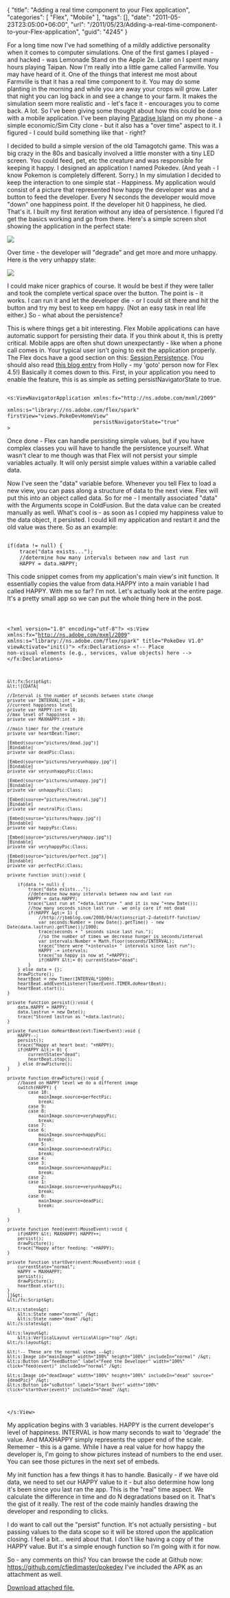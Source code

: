 {
	"title": "Adding a real time component to your Flex application",
	"categories": [
		"Flex",
		"Mobile"
	],
	"tags": [],
	"date": "2011-05-23T23:05:00+06:00",
	"url": "/2011/05/23/Adding-a-real-time-component-to-your-Flex-application",
	"guid": "4245"
}

For a long time now I've had something of a mildly addictive personality when it comes to computer simulations. One of the first games I played - and hacked - was Lemonade Stand on the Apple 2e. Later on I spent many hours playing Taipan. Now I'm really into a little game called Farmville. You may have heard of it. One of the things that interest me most about Farmville is that it has a real time component to it. You may do some planting in the morning and while you are away your crops will grow. Later that night you can log back in and see a change to your farm. It makes the simulation seem more realistic and - let's face it - encourages you to come back. A lot. So I've been giving some thought about how this could be done with a mobile application. I've been playing <a href="https://market.android.com/details?id=com.seventeenbullets.android.island&feature=search_result">Paradise Island</a> on my phone - a simple economic/Sim City clone - but it also has a "over time" aspect to it. I figured - I could build something like that - right?
<!--more-->
<p>

I decided to build a simple version of the old Tamagotchi game. This was a big crazy in the 80s and basically involved a little monster with a tiny LED screen. You could feed, pet, etc the creature and was responsible for keeping it happy. I designed an application I named Pokedev. (And yeah - I know Pokemon is completely different. Sorry.) In my simulation I decided to keep the interaction to one simple stat - Happiness. My application would consist of a picture that represented how happy the developer was and a button to feed the developer. Every N seconds the developer would move "down" one happiness point. If the developer hit 0 happiness, he died. That's it. I built my first iteration without any idea of persistence. I figured I'd get the basics working and go from there. Here's a simple screen shot showing the application in the perfect state:

<p>

<img src="http://www.raymondcamden.com/images/perfect.png" />

<p>

Over time - the developer will "degrade" and get more and more unhappy. Here is the very unhappy state:

<p>

<img src="http://www.coldfusionjedi.com/images/vu.png" />

<p>

I could make nicer graphics of course. It would be best if they were taller and took the complete vertical space over the button. The point is - it works. I can run it and let the developer die - or I could sit there and hit the button and try my best to keep em happy. (Not an easy task in real life either.) So - what about the persistence?

<p>

This is where things get a bit interesting. Flex Mobile applications can have automatic support for persisting their data. If you think about it, this is pretty critical. Mobile apps are often shut down unexpectantly - like when a phone call comes in.  Your typical user isn't going to exit the application properly. The Flex docs have a good section on this: <a href="http://help.adobe.com/en_US/flex/mobileapps/WSb0a29bf92525419c-54dd253312afbec3ecb-8000.html#WS8b1c39bd7e9fc364-26b394fa12ba6c7fdd7-7fff">Session Persistence</a>. (You should also read <a href="http://devgirl.org/2011/05/18/flex-4-5-mobile-data-handling/">this blog entry</a> from Holly - my 'goto' person now for Flex 4.5!) Basically it comes down to this. First, in your application you need to enable the feature, this is as simple as setting persistNavigatorState to true.

<p>

<code>
&lt;s:ViewNavigatorApplication xmlns:fx="http://ns.adobe.com/mxml/2009" 
							xmlns:s="library://ns.adobe.com/flex/spark" firstView="views.PokeDevHomeView" 
							persistNavigatorState="true"
&gt;
</code>

<p>

Once done - Flex can handle persisting simple values, but if you have complex classes you will have to handle the persistence yourself. What wasn't clear to me though was that Flex will not persist your simple variables actually. It will only persist simple values within a variable called data.

<p>

Now I've seen the "data" variable before. Whenever you tell Flex to load a new view, you can pass along a structure of data to the next view. Flex will put this into an object called data. So for me - I mentally associated "data" with the Arguments scope in ColdFusion. But the data value can be created manually as well. What's cool is - as soon as I copied my happiness value to the data object, it persisted. I could kill my application and restart it and the old value was there. So as an example:

<p>

<code>
if(data != null) {
	trace("data exists...");
	//determine how many intervals between now and last run
	HAPPY = data.HAPPY;
</code>

<p>

This code snippet comes from my application's main view's init function. It essentially copies the value from data.HAPPY into a main variable I had called HAPPY. With me so far? I'm not. Let's actually look at the entire page. It's a pretty small app so we can put the whole thing here in the post.

<p>

<code>

&lt;?xml version="1.0" encoding="utf-8"?&gt;
&lt;s:View xmlns:fx="http://ns.adobe.com/mxml/2009" 
		xmlns:s="library://ns.adobe.com/flex/spark" title="PokeDev V1.0" viewActivate="init()"&gt;
	&lt;fx:Declarations&gt;
		&lt;!-- Place non-visual elements (e.g., services, value objects) here --&gt;
	&lt;/fx:Declarations&gt;
	
	&lt;fx:Script&gt;
	&lt;![CDATA[
		
	//Interval is the number of seconds between state change	
	private var INTERVAL:int = 10;
	//current happiness level
	private var HAPPY:int = 10;
	//max level of happiness
	private var MAXHAPPY:int = 10;

	//main timer for the creature	
	private var heartBeat:Timer;
	
	[Embed(source="pictures/dead.jpg")]
	[Bindable]
	private var deadPic:Class;

	[Embed(source="pictures/veryunhappy.jpg")]
	[Bindable]
	private var veryunhappyPic:Class;

	[Embed(source="pictures/unhappy.jpg")]
	[Bindable]
	private var unhappyPic:Class;

	[Embed(source="pictures/neutral.jpg")]
	[Bindable]
	private var neutralPic:Class;

	[Embed(source="pictures/happy.jpg")]
	[Bindable]
	private var happyPic:Class;

	[Embed(source="pictures/veryhappy.jpg")]
	[Bindable]
	private var veryhappyPic:Class;

	[Embed(source="pictures/perfect.jpg")]
	[Bindable]
	private var perfectPic:Class;

	private function init():void {

		if(data != null) {
			trace("data exists...");
			//determine how many intervals between now and last run
			HAPPY = data.HAPPY;
			trace("Last run at "+data.lastrun+ " and it is now "+new Date());
			//how many seconds since last run - we only care if not dead
			if(HAPPY &gt;= 1) {
				//http://jbablog.com/2008/04/actionscript-2-datediff-function/
				var seconds:Number = (new Date().getTime() - new Date(data.lastrun).getTime())/1000;
				trace(seconds + " seconds since last run.");
				//so the number of times we decrease hunger is seconds/interval
				var intervals:Number = Math.floor(seconds/INTERVAL);
				trace("there were "+intervals+ " intervals since last run");
				HAPPY -= intervals;
				trace("so happy is now at "+HAPPY);
				if(HAPPY &lt;= 0) currentState="dead";
			}			
		} else data = {};
		drawPicture();
		heartBeat = new Timer(INTERVAL*1000);
		heartBeat.addEventListener(TimerEvent.TIMER,doHeartBeat);
		heartBeat.start();
	}

	private function persist():void {
		data.HAPPY = HAPPY;
		data.lastrun = new Date();
		trace("Stored lastrun as "+data.lastrun);
	}
		
	private function doHeartBeat(evt:TimerEvent):void {
		HAPPY--;
		persist();
		trace("Happy at heart beat: "+HAPPY);
		if(HAPPY &lt;= 0) {
			currentState="dead";
			heartBeat.stop();
		} else drawPicture();
	}

	private function drawPicture():void {
		//based on HAPPY level we do a different image
		switch(HAPPY) {
			case 10: 
				mainImage.source=perfectPic;
				break;
			case 9:
			case 8:
				mainImage.source=veryhappyPic;
				break;
			case 7:
			case 6:
				mainImage.source=happyPic;
				break;
			case 5:
				mainImage.source=neutralPic;
				break;
			case 4:
			case 3:
				mainImage.source=unhappyPic;
				break;
			case 2:
			case 1:
				mainImage.source=veryunhappyPic;
				break;
			case 0:
				mainImage.source=deadPic;
				break;
		}
		
	}

	private function feed(event:MouseEvent):void {
		if(HAPPY &lt; MAXHAPPY) HAPPY++;
		persist();
		drawPicture();
		trace("Happy after feeding: "+HAPPY);
	}
	
	private function startOver(event:MouseEvent):void {
		currentState="normal";
		HAPPY = MAXHAPPY;
		persist();
		drawPicture();
		heartBeat.start();
	}
	]]&gt;
	&lt;/fx:Script&gt;

	&lt;s:states&gt;
		&lt;s:State name="normal" /&gt;
		&lt;s:State name="dead" /&gt;
	&lt;/s:states&gt;
	
	&lt;s:layout&gt;
		&lt;s:VerticalLayout verticalAlign="top" /&gt;
	&lt;/s:layout&gt;

	&lt;!-- These are the normal views --&gt;
	&lt;s:Image id="mainImage" width="100%" height="100%" includeIn="normal" /&gt;
	&lt;s:Button id="feedButton" label="Feed the Developer" width="100%" click="feed(event)" includeIn="normal" /&gt;	

	&lt;s:Image id="deadImage" width="100%" height="100%" includeIn="dead" source="{deadPic}" /&gt;
	&lt;s:Button id="soButton" label="Start Over" width="100%" click="startOver(event)" includeIn="dead" /&gt;	

&lt;/s:View&gt;
</code>

<p>

My application begins with 3 variables. HAPPY is the current developer's level of happiness. INTERVAL is how many seconds to wait to 'degrade' the value. And MAXHAPPY simply represents the upper end of the scale. Rememer - this is a game. While I have a real value for how happy the developer is, I'm going to show pictures instead of numbers to the end user. You can see those pictures in the next set of embeds.

<p>

My init function has a few things it has to handle. Basically - if we have old data, we need to set our HAPPY value to it - but also determine how long it's been since you last ran the app. This is the "real" time aspect. We calculate the difference in time and do N degradations based on it. That's the gist of it really. The rest of the code mainly handles drawing the developer and responding to clicks. 

<p>

I do want to call out the "persist" function. It's not actually persisting - but passing values to the data scope so it will be stored upon the application closing. I feel a bit... weird about that. I don't like having a copy of the HAPPY value. But it's a simple enough function so I'm going with it for now. 

<p>

So - any comments on this? You can browse the code at Github now: <a href="https://github.com/cfjedimaster/pokedev">https://github.com/cfjedimaster/pokedev</a> I've included the APK as an attachment as well.<p><a href='enclosures/C%3A%5Chosts%5C2009%2Ecoldfusionjedi%2Ecom%5Cenclosures%2FPokeDev%2Eapk'>Download attached file.</a></p>